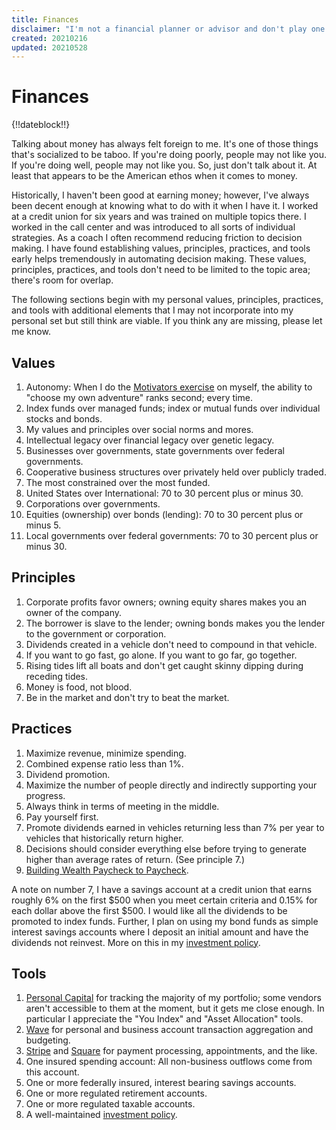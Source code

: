 ```yaml
---
title: Finances
disclaimer: "I'm not a financial planner or advisor and don't play one on the Internet. This content is for informational and entertainment purposes only and does not constitute advice. Please consult with your financial advisors and financial institutions."
created: 20210216
updated: 20210528
---
```


# Finances

{!!dateblock!!}

Talking about money has always felt foreign to me. It's one of those things that's socialized to be taboo. If you're doing poorly, people may not like you. If you're doing well, people may not like you. So, just don't talk about it. At least that appears to be the American ethos when it comes to money.

Historically, I haven't been good at earning money; however, I've always been decent enough at knowing what to do with it when I have it. I worked at a credit union for six years and was trained on multiple topics there. I worked in the call center and was introduced to all sorts of individual strategies. As a coach I often recommend reducing friction to decision making. I have found establishing values, principles, practices, and tools early helps tremendously in automating decision making. These values, principles, practices, and tools don't need to be limited to the topic area; there's room for overlap.

The following sections begin with my personal values, principles, practices, and tools with additional elements that I may not incorporate into my personal set but still think are viable. If you think any are missing, please let me know.

## Values

1. Autonomy: When I do the [Motivators exercise](/design-your-life/motivators) on myself, the ability to "choose my own adventure" ranks second; every time.
2. Index funds over managed funds; index or mutual funds over individual stocks and bonds.
3. My values and principles over social norms and mores.
4. Intellectual legacy over financial legacy over genetic legacy.
5. Businesses over governments, state governments over federal governments.
6. Cooperative business structures over privately held over publicly traded.
7. The most constrained over the most funded.
8. United States over International: 70 to 30 percent plus or minus 30.
9. Corporations over governments.
9. Equities (ownership) over bonds (lending): 70 to 30 percent plus or minus 5.
10. Local governments over federal governments: 70 to 30 percent plus or minus 30.

## Principles

1. Corporate profits favor owners; owning equity shares makes you an owner of the company.
2. The borrower is slave to the lender; owning bonds makes you the lender to the government or corporation.
3. Dividends created in a vehicle don't need to compound in that vehicle.
4. If you want to go fast, go alone. If you want to go far, go together.
5. Rising tides lift all boats and don't get caught skinny dipping during receding tides.
6. Money is food, not blood.
7. Be in the market and don't try to beat the market.

## Practices

1. Maximize revenue, minimize spending.
2. Combined expense ratio less than 1%.
3. Dividend promotion.
4. Maximize the number of people directly and indirectly supporting your progress.
5. Always think in terms of meeting in the middle.
6. Pay yourself first.
7. Promote dividends earned in vehicles returning less than 7% per year to vehicles that historically return higher.
8. Decisions should consider everything else before trying to generate higher than average rates of return. (See principle 7.)
9. [Building Wealth Paycheck to Paycheck](/finances/building-wealth-paycheck-to-paycheck).

A note on number 7, I have a savings account at a credit union that earns roughly 6% on the first $500 when you meet certain criteria and 0.15% for each dollar above the first $500. I would like all the dividends to be promoted to index funds. Further, I plan on using my bond funds as simple interest savings accounts where I deposit an initial amount and have the dividends not reinvest. More on this in my [investment policy](/finances/investment-policy).

## Tools

1. [Personal Capital](https://www.personalcapital.com) for tracking the majority of my portfolio; some vendors aren't accessible to them at the moment, but it gets me close enough. In particular I appreciate the "You Index" and "Asset Allocation" tools.
2. [Wave](https://www.waveapps.com) for personal and business account transaction aggregation and budgeting.
3. [Stripe](https://stripe.com) and [Square](https://squareup.com/us/en) for payment processing, appointments, and the like.
4. One insured spending account: All non-business outflows come from this account.
5. One or more federally insured, interest bearing savings accounts.
6. One or more regulated retirement accounts.
7. One or more regulated taxable accounts.
8. A well-maintained [investment policy](/finances/investment-policy).
